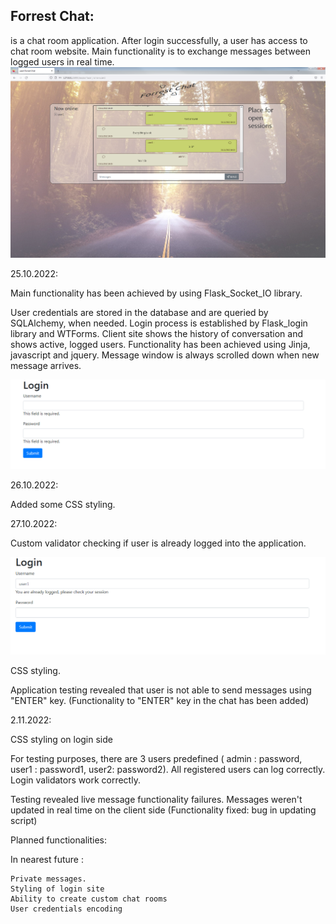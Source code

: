<h2>Forrest Chat:</h2> is a chat room application. 
After login successfully, a user has access to chat room website. 
Main functionality is to exchange messages between logged users in real time.


<img src="screenshots\main_site_design.png" width="600" alt="login validators">


25.10.2022:

Main functionality has been achieved by using Flask_Socket_IO library.

User credentials are stored in the database and are queried by SQLAlchemy, when needed.
Login process is established by Flask_login library and WTForms.
Client site shows the history of conversation and shows active, logged users. 
Functionality has been achieved using Jinja, javascript and jquery.
Message window is always scrolled down when new message arrives.


<img src="screenshots\validators_1.png" width="600" alt="login validators">
 


26.10.2022:

Added some CSS styling.

27.10.2022:

Custom validator checking if user is already logged into the application.


<img src="screenshots\validators_2.png" width="600" alt="login validators">

CSS styling.

Application testing revealed that user is not able to send messages using "ENTER" key.
(Functionality to "ENTER" key in the chat has been added)

2.11.2022:

CSS styling on login side

For testing purposes, there are 3 users predefined ( admin : password, user1 : password1, user2: password2).
All registered users can log correctly.
Login validators work correctly.

Testing revealed live message functionality failures. Messages weren't updated in real time on the client side
(Functionality fixed: bug in updating script)


Planned functionalities:

In nearest future :

	Private messages.
	Styling of login site
	Ability to create custom chat rooms
	User credentials encoding 
  
 
